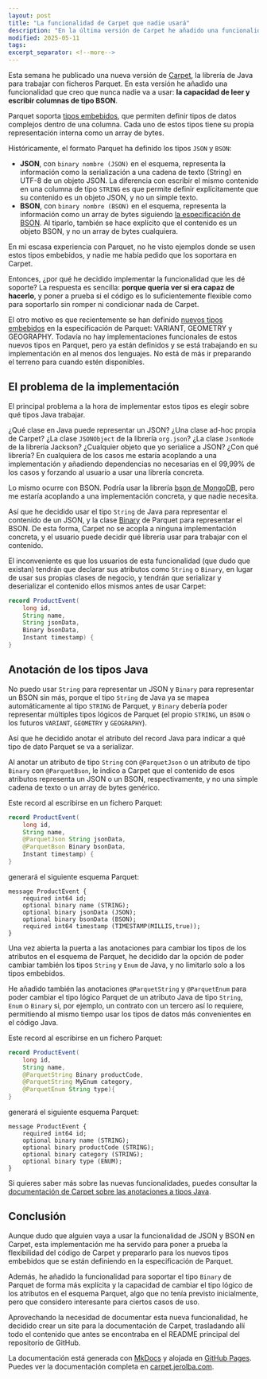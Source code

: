 ```yaml
---
layout: post
title: "La funcionalidad de Carpet que nadie usará"
description: "En la última versión de Carpet he añadido una funcionalidad que creo que nunca nadie va a usar, pero que es la base para poder hacer Carpet más útil."
modified: 2025-05-11
tags:
excerpt_separator: <!--more-->
---
```


Esta semana he publicado una nueva versión de [Carpet](https://github.com/jerolba/parquet-carpet), la librería de Java para trabajar con ficheros Parquet. En esta versión he añadido una funcionalidad que  creo que nunca nadie va a usar: **la capacidad de leer y escribir columnas de tipo BSON**.

<!--more-->

Parquet soporta [tipos embebidos](https://github.com/apache/parquet-format/blob/master/LogicalTypes.md#embedded-types), que permiten definir tipos de datos complejos dentro de una columna. Cada uno de estos tipos tiene su propia representación interna como un array de bytes.

Históricamente, el formato Parquet ha definido los tipos `JSON` y `BSON`:
*  **JSON**, con `binary nombre (JSON)` en el esquema, representa la información como la serialización a una cadena de texto (String) en UTF-8 de un objeto JSON. La diferencia con escribir el mismo contenido en una columna de tipo `STRING` es que permite definir explícitamente que su contenido es un objeto JSON, y no un simple texto.
* **BSON**, con `binary nombre (BSON)` en el esquema, representa la información como un array de bytes siguiendo [la especificación de BSON](https://bsonspec.org/spec.html). Al tiparlo, también se hace explícito que el contenido es un objeto BSON, y no un array de bytes cualquiera.

En mi escasa experiencia con Parquet, no he visto ejemplos donde se usen estos tipos embebidos, y nadie me había pedido que los soportara en Carpet.

Entonces, ¿por qué he decidido implementar la funcionalidad que les dé soporte? La respuesta es sencilla: **porque quería ver si era capaz de hacerlo**, y poner a prueba si el código es lo suficientemente flexible como para soportarlo sin romper ni condicionar nada de Carpet.

El otro motivo es que recientemente se han definido [nuevos tipos embebidos](https://github.com/apache/parquet-format/blob/master/LogicalTypes.md#variant) en la especificación de Parquet: VARIANT, GEOMETRY y GEOGRAPHY. Todavía no hay implementaciones funcionales de estos nuevos tipos en Parquet, pero ya están definidos y se está trabajando en su implementación en al menos dos lenguajes. No está de más ir preparando el terreno para cuando estén disponibles.

## El problema de la implementación

El principal problema a la hora de implementar estos tipos es elegir sobre qué tipos Java trabajar.

¿Qué clase en Java puede representar un JSON? ¿Una clase ad-hoc propia de Carpet? ¿La clase `JSONObject` de la librería `org.json`? ¿La clase `JsonNode` de la librería Jackson? ¿Cualquier objeto que yo serialice a JSON? ¿Con qué librería? En cualquiera de los casos me estaría acoplando a una implementación y añadiendo dependencias no necesarias en el 99,99% de los casos y forzando al usuario a usar una librería concreta.

Lo mismo ocurre con BSON. Podría usar la librería [bson de MongoDB]( https://central.sonatype.com/artifact/org.mongodb/bson), pero me estaría acoplando a una implementación concreta, y que nadie necesita.

Así que he decidido usar el tipo `String` de Java para representar el contenido de un JSON, y la clase [Binary](https://github.com/apache/parquet-java/blob/5f079b98e63c814535e8709ab5c6fb672c2aedc5/parquet-column/src/main/java/org/apache/parquet/io/api/Binary.java) de Parquet para representar el BSON. De esta forma, Carpet no se acopla a ninguna implementación concreta, y el usuario puede decidir qué librería usar para trabajar con el contenido.

El inconveniente es que los usuarios de esta funcionalidad (que dudo que existan) tendrán que declarar sus atributos como `String` o `Binary`, en lugar de usar sus propias clases de negocio, y tendrán que serializar y deserializar el contenido ellos mismos antes de usar Carpet:

```java
record ProductEvent(
    long id,
    String name,
    String jsonData,
    Binary bsonData,
    Instant timestamp) {
}
```

## Anotación de los tipos Java

No puedo usar `String` para representar un JSON y `Binary` para representar un BSON sin más, porque el tipo `String` de Java ya se mapea automáticamente al tipo `STRING` de Parquet, y `Binary` debería poder representar múltiples tipos lógicos de Parquet (el propio `STRING`, un `BSON` o los futuros `VARIANT`, `GEOMETRY` y `GEOGRAPHY`).

Así que he decidido anotar el atributo del record Java para indicar a qué tipo de dato Parquet se va a serializar.

Al anotar un atributo de tipo `String` con `@ParquetJson` o un atributo de tipo `Binary` con `@ParquetBson`, le indico a Carpet que el contenido de esos atributos representa un JSON o un BSON, respectivamente, y no una simple cadena de texto o un array de bytes genérico.

Este record al escribirse en un fichero Parquet:

```java
record ProductEvent(
    long id,
    String name,
    @ParquetJson String jsonData,
    @ParquetBson Binary bsonData,
    Instant timestamp) {
}
```

generará el siguiente esquema Parquet:

```
message ProductEvent {
    required int64 id;
    optional binary name (STRING);
    optional binary jsonData (JSON);
    optional binary bsonData (BSON);
    required int64 timestamp (TIMESTAMP(MILLIS,true));
}
```

Una vez abierta la puerta a las anotaciones para cambiar los tipos de los atributos en el esquema de Parquet, he decidido dar la opción de poder cambiar también los tipos `String` y `Enum` de Java, y no limitarlo solo a los tipos embebidos.

He añadido también las anotaciones `@ParquetString` y `@ParquetEnum` para poder cambiar el tipo lógico Parquet de un atributo Java de tipo `String`, `Enum` o `Binary` si, por ejemplo, un contrato con un tercero así lo requiere, permitiendo al mismo tiempo usar los tipos de datos más convenientes en el código Java.

Este record al escribirse en un fichero Parquet:

```java
record ProductEvent(
    long id,
    String name,
    @ParquetString Binary productCode,
    @ParquetString MyEnum category,
    @ParquetEnum String type){
}
```

generará el siguiente esquema Parquet:

```
message ProductEvent {
    required int64 id;
    optional binary name (STRING);
    optional binary productCode (STRING);
    optional binary category (STRING);
    optional binary type (ENUM);
}
```

Si quieres saber más sobre las nuevas funcionalidades, puedes consultar la [documentación de Carpet sobre las anotaciones a tipos Java](https://carpet.jerolba.com/advanced/java-type-annotations/).

## Conclusión

Aunque dudo que alguien vaya a usar la funcionalidad de JSON y BSON en Carpet, esta implementación me ha servido para poner a prueba la flexibilidad del código de Carpet y prepararlo para los nuevos tipos embebidos que se están definiendo en la especificación de Parquet.

Además, he añadido la funcionalidad para soportar el tipo `Binary` de Parquet de forma más explícita y la capacidad de cambiar el tipo lógico de los atributos en el esquema Parquet, algo que no tenía previsto inicialmente, pero que considero interesante para ciertos casos de uso.

Aprovechando la necesidad de documentar esta nueva funcionalidad, he decidido crear un site para la documentación de Carpet, trasladando allí todo el contenido que antes se encontraba en el README principal del repositorio de GitHub.

La documentación está generada con [MkDocs](https://www.mkdocs.org/) y alojada en [GitHub Pages](https://pages.github.com/). Puedes ver la documentación completa en [carpet.jerolba.com](https://carpet.jerolba.com/).



